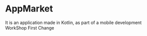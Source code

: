 # AppMarket
It is an application made in Kotlin, as part of a mobile development WorkShop
First Change